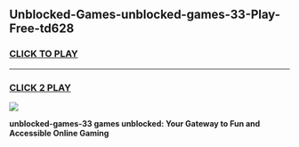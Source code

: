 
## Unblocked-Games-unblocked-games-33-Play-Free-td628
<h3>
<a href="https://premium76.site?title=unblocked-games-33&ref=21A">CLICK TO PLAY</a></h3>
<hr>

<h3>
<a href="https://premium76.site?title=unblocked-games-33&ref=21A">CLICK 2 PLAY</a>
  
</h3>

<a href="https://premium76.site?title=unblocked-games-33&ref=21A"><img src="https://clearcache.store/games.png"></a>


**unblocked-games-33 games unblocked: Your Gateway to Fun and Accessible Online Gaming**
